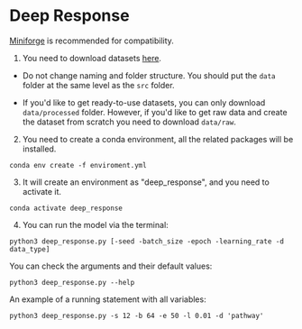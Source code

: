 # Deep Response

[Miniforge](https://github.com/conda-forge/miniforge) is recommended for compatibility.

1. You need to download datasets [here](https://drive.google.com/drive/folders/1FW8UoOv-gIO_U4eTK3uLTBCR_2Dt3i7v?usp=sharing).

* Do not change naming and folder structure. You should put the ```data``` folder at the same level as the ```src``` folder.

* If you'd like to get ready-to-use datasets, you can only download ```data/processed``` folder. However, if you'd like to get raw data and create the dataset from scratch you need to download ```data/raw```.

2. You need to create a conda environment, all the related packages will be installed.

```
conda env create -f enviroment.yml
```

3. It will create an environment as "deep_response", and you need to activate it.
```
conda activate deep_response
```
4. You can run the model via the terminal:
```
python3 deep_response.py [-seed -batch_size -epoch -learning_rate -d data_type]
```
You can check the arguments and their default values:
```
python3 deep_response.py --help
```
An example of a running statement with all variables:
```
python3 deep_response.py -s 12 -b 64 -e 50 -l 0.01 -d 'pathway'
```
